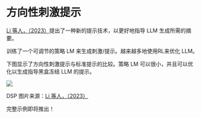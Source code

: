 # 方向性刺激提示

[Li 等人，（2023）](https://arxiv.org/abs/2302.11520)提出了一种新的提示技术，以更好地指导 LLM 生成所需的摘要。

训练了一个可调节的策略 LM 来生成刺激/提示。越来越多地使用RL来优化 LLM。

下图显示了方向性刺激提示与标准提示的比较。策略 LM 可以很小，并且可以优化以生成指导黑盒冻结 LLM 的提示。

<img src="https://www.promptingguide.ai/_next/image?url=%2F_next%2Fstatic%2Fmedia%2Fdsp.27a0005f.jpeg&w=1080&q=75">

DSP
图片来源：[Li 等人，（2023）](https://arxiv.org/abs/2302.11520)

完整示例即将推出！
